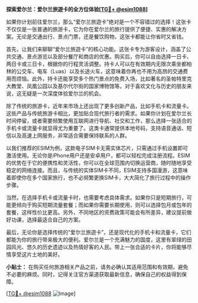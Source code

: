 **探索爱尔兰：爱尔兰旅遊卡的全方位体验[[TG💪+ @esim1088](https://t.me/s/esim1088)]**

如果你计划前往爱尔兰，那么“爱尔兰旅遊卡”绝对是一个不容错过的选择！这张卡不仅仅是一张普通的旅游卡，它为你在爱尔兰的旅行提供了便捷、实惠的解决方案。无论是交通出行、景点门票，还是餐饮购物，这张卡都能让你省时又省钱。

首先，让我们来聊聊“爱尔兰旅遊卡”的核心功能。这张卡专为游客设计，涵盖了公共交通、景点游览以及部分餐厅和商店的优惠。购买后，你可以自由选择一日卡、两日卡或三日卡，根据你的行程灵活调整。持卡人可以在有效期内无限次乘坐都柏林的公交车、电车（Luas）以及长途火车，这意味着你再也不用为高昂的交通费用而烦恼。此外，持卡还能享受多个热门景点的免费入场，比如著名的圣帕特里克大教堂、凤凰公园以及基尔代尔街的国家博物馆等。对于喜欢文化与历史的朋友来说，这无疑是一次深度体验爱尔兰的机会。

除了传统的旅游卡，近年来市场上还出现了更多创新产品，比如手机卡和流量卡。这些产品与传统旅游卡相比，更加贴合现代旅行者的需求。如果你计划在爱尔兰长时间停留，或者需要频繁使用互联网进行导航、社交和工作，那么选择一张适合的手机卡或流量卡就显得尤为重要了。这类卡通常提供本地号码，支持语音通话、短信以及高速上网服务，非常适合需要保持联系的人群。

以我们推荐的ESIM为例，这款电子SIM卡无需实体芯片，只需通过手机设置即可激活使用。无论你是iPhone用户还是安卓用户，都可以轻松完成注册流程。ESIM的优势在于它的便携性和灵活性，你可以在全球范围内切换运营商，随时随地享受稳定的网络连接。而且，与传统的实体SIM卡不同，ESIM支持多国漫游，这意味着即使你在多个国家旅行，也不必频繁更换SIM卡，大大简化了旅行过程中的操作步骤。

当然，在选择手机卡或流量卡时，也需要考虑具体需求。如果你只是短期旅行，可能更倾向于购买短期流量套餐；而如果你需要长期使用，则可以选择包月或包年的套餐，这样性价比更高。另外，不同地区的资费政策可能会有所差异，建议提前做好功课，选择最适合自己的方案。

最后，无论你是选择传统的“爱尔兰旅遊卡”，还是现代化的手机卡和流量卡，它们都能为你的旅行带来极大的便利。爱尔兰是一个充满魅力的国度，这里有翠绿的田园风光、悠久的历史遗迹以及热情好客的人民。带上一张合适的卡片，你将能够尽情享受这片土地的美好。

**小贴士：** 在购买任何旅游相关产品之前，请务必确认其适用范围和有效期，避免不必要的麻烦。同时，记得关注官方渠道获取最新信息，确保自己的权益得到保障。

[[TG💪+ @esim1088](https://t.me/s/esim1088) ![Image](https://i.postimg.cc/4NQfJmqS/Snipaste-2025-05-13-00-14-12.png)]